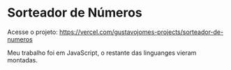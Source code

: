 # Sorteador de Números
Acesse o projeto: https://vercel.com/gustavojomes-projects/sorteador-de-numeros
<p>Meu trabalho foi em JavaScript, o restante das linguanges vieram montadas.</p>

